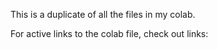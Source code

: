 This is a duplicate of all the files in my colab.

For active links to the colab file, check out links:

